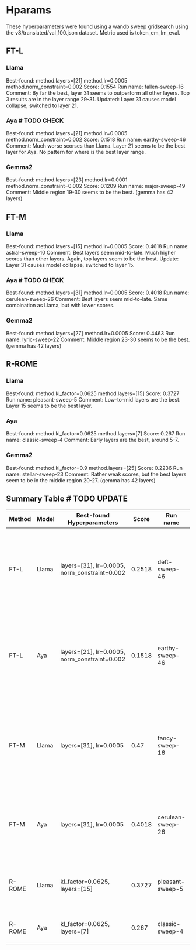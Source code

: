 # Hparams

These hyperparameters were found using a wandb sweep gridsearch using the v8/translated/val_100.json dataset. Metric used is token_em_lm_eval.

## FT-L

### Llama
Best-found: method.layers=[21] method.lr=0.0005 method.norm_constraint=0.002
Score: 0.1554
Run name: fallen-sweep-16
Comment: By far the best, layer 31 seems to outperform all other layers. Top 3 results are in the layer range 29-31.
Updated: Layer 31 causes model collapse, switched to layer 21.

### Aya # TODO CHECK
Best-found: method.layers=[21] method.lr=0.0005 method.norm_constraint=0.002
Score: 0.1518
Run name: earthy-sweep-46
Comment: Much worse scorses than Llama. Layer 21 seems to be the best layer for Aya. No pattern for where is the best layer range.

### Gemma2 
Best-found: method.layers=[23] method.lr=0.0001 method.norm_constraint=0.002
Score: 0.1209
Run name: major-sweep-49
Comment: Middle region 19-30 seems to be the best. (gemma has 42 layers)


## FT-M

### Llama
Best-found: method.layers=[15] method.lr=0.0005
Score: 0.4618
Run name: astral-sweep-10
Comment: Best layers seem mid-to-late. Much higher scores than other layers. Again, top layers seem to be the best.
Update: Layer 31 causes model collapse, switched to layer 15.

### Aya # TODO CHECK
Best-found: method.layers=[31] method.lr=0.0005
Score: 0.4018
Run name: cerulean-sweep-26
Comment: Best layers seem mid-to-late. Same combination as Llama, but with lower scores.

### Gemma2 
Best-found: method.layers=[27] method.lr=0.0005
Score: 0.4463
Run name: lyric-sweep-22
Comment: Middle region 23-30 seems to be the best. (gemma has 42 layers)


## R-ROME

### Llama

Best-found: method.kl_factor=0.0625 method.layers=[15]
Score: 0.3727
Run name: pleasant-sweep-5
Comment: Low-to-mid layers are the best. Layer 15 seems to be the best layer.

### Aya

Best-found: method.kl_factor=0.0625 method.layers=[7]
Score: 0.267
Run name: classic-sweep-4
Comment: Early layers are the best, around 5-7.

### Gemma2 
Best-found: method.kl_factor=0.9 method.layers=[25]
Score: 0.2236
Run name: stellar-sweep-23
Comment: Rather weak scores, but the best layers seem to be in the middle region 20-27. (gemma has 42 layers)

## Summary Table # TODO UPDATE

| Method | Model | Best-found Hyperparameters | Score  | Run name         | Comment                                                                 |
|--------|-------|----------------------------|--------|------------------|-------------------------------------------------------------------------|
| FT-L   | Llama | layers=[31], lr=0.0005, norm_constraint=0.002 | 0.2518 | deft-sweep-46    | By far the best, layer 31 seems to outperform all other layers. Top 3 results are in the layer range 29-31. |
| FT-L   | Aya   | layers=[21], lr=0.0005, norm_constraint=0.002 | 0.1518 | earthy-sweep-46  | Much worse scores than Llama. Layer 21 seems to be the best layer for Aya. No pattern for where is the best layer range. |
| FT-M   | Llama | layers=[31], lr=0.0005     | 0.47   | fancy-sweep-16   | Best layers seem mid-to-late. Much higher scores than other layers. Again, top layers seem to be the best. |
| FT-M   | Aya   | layers=[31], lr=0.0005     | 0.4018 | cerulean-sweep-26| Best layers seem mid-to-late. Same combination as Llama, but with lower scores. |
| R-ROME | Llama | kl_factor=0.0625, layers=[15] | 0.3727 | pleasant-sweep-5 | Low-to-mid layers are the best. Layer 15 seems to be the best layer. |
| R-ROME | Aya   | kl_factor=0.0625, layers=[7]  | 0.267  | classic-sweep-4  | Early layers are the best, around 5-7. |